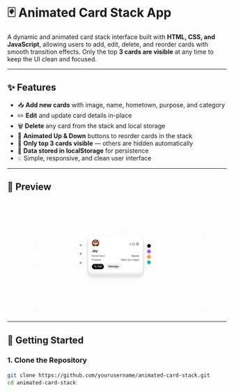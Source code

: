 # 🃏 Animated Card Stack App

A dynamic and animated card stack interface built with **HTML, CSS, and JavaScript**, allowing users to add, edit, delete, and reorder cards with smooth transition effects. Only the top **3 cards are visible** at any time to keep the UI clean and focused.

---

## ✨ Features

- 📥 **Add new cards** with image, name, hometown, purpose, and category
- ✏️ **Edit** and update card details in-place
- 🗑️ **Delete** any card from the stack and local storage
- 🔁 **Animated Up & Down** buttons to reorder cards in the stack
- 🎯 **Only top 3 cards visible** — others are hidden automatically
- 💾 **Data stored in localStorage** for persistence
- 💡 Simple, responsive, and clean user interface

---

## 📸 Preview

![Preview Screenshot](./Ui_screenshot.png)

---

## 🚀 Getting Started

### 1. Clone the Repository

```bash
git clone https://github.com/yourusername/animated-card-stack.git
cd animated-card-stack
